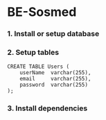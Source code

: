 # BE-Sosmed

### 1. Install or setup database

###  2. Setup tables

```
CREATE TABLE Users (
    userName  varchar(255),
    email     varchar(255),
    password  varchar(255)
);
```

### 3. Install dependencies
